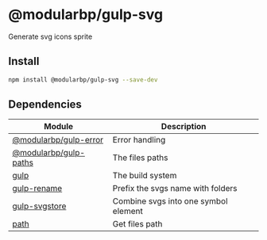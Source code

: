 # @modularbp/gulp-svg
Generate svg icons sprite

## Install
```sh
npm install @modularbp/gulp-svg --save-dev
```

## Dependencies
| Module | Description |
| ------ | ----------- |
| [@modularbp/gulp-error] | Error handling |
| [@modularbp/gulp-paths] | The files paths |
| [gulp] | The build system |
| [gulp-rename] | Prefix the svgs name with folders |
| [gulp-svgstore] | Combine svgs into one symbol element |
| [path] | Get files path |

[@modularbp/gulp-error]: https://github.com/modularbp/modular-gulp/tree/master/modules/gulp-error
[@modularbp/gulp-paths]: https://github.com/modularbp/modular-gulp/tree/master/modules/gulp-paths
[gulp]: https://github.com/gulpjs/gulp
[gulp-rename]: https://github.com/hparra/gulp-rename
[gulp-svgstore]: https://github.com/w0rm/gulp-svgstore
[path]: https://github.com/jinder/path

